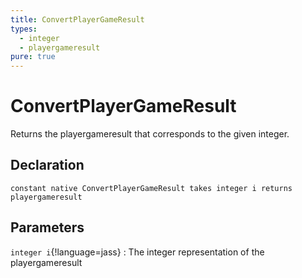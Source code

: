```yaml
---
title: ConvertPlayerGameResult
types:
  - integer
  - playergameresult
pure: true
---
```


# ConvertPlayerGameResult
Returns the playergameresult that corresponds to the given integer.

## Declaration

```jass
constant native ConvertPlayerGameResult takes integer i returns playergameresult
```

## Parameters
`integer i`{!language=jass}
: The integer representation of the playergameresult
